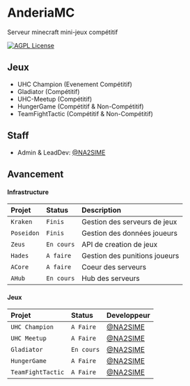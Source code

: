 
# AnderiaMC

Serveur minecraft mini-jeux compétitif

[![AGPL License](https://img.shields.io/badge/license-AGPL-blue.svg)](http://www.gnu.org/licenses/agpl-3.0)


## Jeux

- UHC Champion (Evenement Compétitif)
- Gladiator (Compétitif)
- UHC-Meetup (Compétitif)
- HungerGame (Compétitif & Non-Compétitif)
- TeamFightTactic (Compétitif & Non-Compétitif)


## Staff

- Admin & LeadDev: [@NA2SIME](https://github.com/na2sime)


## Avancement

#### Infrastructure

| Projet | Status     | Description                |
| :-------- | :------- | :------------------------- |
| `Kraken` | `Finis` | Gestion des serveurs de jeux |
| `Poseidon` | `Finis` | Gestion des données joueurs |
| `Zeus` | `En cours` | API de creation de jeux |
| `Hades` | `A faire` | Gestion des punitions joueurs |
| `ACore` | `A faire` | Coeur des serveurs |
| `AHub` | `En cours` | Hub des serveurs |

#### Jeux

| Projet | Status     | Developpeur                |
| :-------- | :------- | :-------------------------------- |
| `UHC Champion`      | `A Faire` | [@NA2SIME](https://github.com/na2sime) |
| `UHC Meetup`      | `A Faire` | [@NA2SIME](https://github.com/na2sime) |
| `Gladiator`      | `En cours` | [@NA2SIME](https://github.com/na2sime) |
| `HungerGame`      | `A Faire` | [@NA2SIME](https://github.com/na2sime) |
| `TeamFightTactic`      | `A Faire` | [@NA2SIME](https://github.com/na2sime) |

